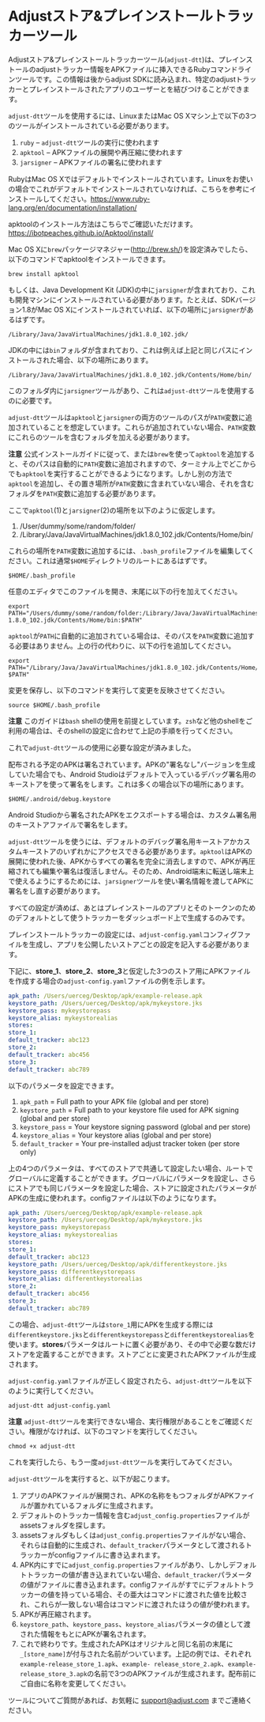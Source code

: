 # Adjustストア&プレインストールトラッカーツール

Adjustストア&プレインストールトラッカーツール(`adjust-dtt`)は、プレインストールのadjustトラッカー情報をAPKファイルに挿入できるRubyコマンドラインツールです。この情報は後からadjust SDKに読み込まれ、特定のadjustトラッカーとプレインストールされたアプリのユーザーとを結びつけることができます。

`adjust-dtt`ツールを使用するには、LinuxまたはMac OS Xマシン上で以下の3つのツールがインストールされている必要があります。

1. `ruby` – `adjust-dtt`ツールの実行に使われます
2. `apktool` – APKファイルの展開や再圧縮に使われます
3. `jarsigner` – APKファイルの署名に使われます

RubyはMac OS Xではデフォルトでインストールされています。Linuxをお使いの場合でこれがデフォルトでインストールされていなければ、こちらを参考にインストールしてください。https://www.ruby-lang.org/en/documentation/installation/

apktoolのインストール方法はこちらでご確認いただけます。 https://ibotpeaches.github.io/Apktool/install/

Mac OS Xに`brew`パッケージマネジャー(http://brew.sh/)を設定済みでしたら、以下のコマンドでapktoolをインストールできます。

```
brew install apktool
```

もしくは、Java Development Kit (JDK)の中に`jarsigner`が含まれており、これも開発マシンにインストールされている必要があります。たとえば、SDKバージョン1.8がMac OS Xにインストールされていれば、以下の場所に`jarsigner`があるはずです。

```
/Library/Java/JavaVirtualMachines/jdk1.8.0_102.jdk/
```

JDKの中には`bin`フォルダが含まれており、これは例えば上記と同じパスにインストールされた場合、以下の場所にあります。

```
/Library/Java/JavaVirtualMachines/jdk1.8.0_102.jdk/Contents/Home/bin/
```

このフォルダ内に`jarsigner`ツールがあり、これは`adjust-dtt`ツールを使用するのに必要です。

`adjust-dtt`ツールは`apktool`と`jarsigner`の両方のツールのパスが`PATH`変数に追加されていることを想定しています。これらが追加されていない場合、`PATH`変数にこれらのツールを含むフォルダを加える必要があります。

**注意** 公式インストールガイドに従って、または`brew`を使って`apktool`を追加すると、そのパスは自動的に`PATH`変数に追加されますので、ターミナル上でどこからでも`apktool`を実行することができるようになります。しかし別の方法で`apktool`を追加し、その置き場所が`PATH`変数に含まれていない場合、それを含むフォルダを`PATH`変数に追加する必要があります。

ここで`apktool`(1)と`jarsigner`(2)の場所を以下のように仮定します。

1. /User/dummy/some/random/folder/
2. /Library/Java/JavaVirtualMachines/jdk1.8.0_102.jdk/Contents/Home/bin/

これらの場所を`PATH`変数に追加するには、`.bash_profile`ファイルを編集してください。これは通常`$HOME`ディレクトリのルートにあるはずです。

```
$HOME/.bash_profile
```

任意のエディタでこのファイルを開き、末尾に以下の行を加えてください。

```
export PATH="/Users/dummy/some/random/folder:/Library/Java/JavaVirtualMachines/jdk 1.8.0_102.jdk/Contents/Home/bin:$PATH"
```

`apktool`が`PATH`に自動的に追加されている場合は、そのパスを`PATH`変数に追加する必要はありません。上の行の代わりに、以下の行を追加してください。

```
export PATH="/Library/Java/JavaVirtualMachines/jdk1.8.0_102.jdk/Contents/Home/bin: $PATH"
```

変更を保存し、以下のコマンドを実行して変更を反映させてください。

```
source $HOME/.bash_profile
```

**注意** このガイドは`bash` shellの使用を前提としています。`zsh`など他のshellをご利用の場合は、そのshellの設定に合わせて上記の手順を行ってください。

これで`adjust-dtt`ツールの使用に必要な設定が済みました。

配布される予定のAPKは署名されています。APKの"署名なし"バージョンを生成していた場合でも、Android Studioはデフォルトで入っているデバッグ署名用のキーストアを使って署名をします。これは多くの場合以下の場所にあります。

```
$HOME/.android/debug.keystore
```

Android Studioから署名されたAPKをエクスポートする場合は、カスタム署名用のキーストアファイルで署名をします。

`adjust-dtt`ツールを使うには、デフォルトのデバッグ署名用キーストアかカスタムキーストアのいずれかにアクセスできる必要があります。`apktool`はAPKの展開に使われた後、APKからすべての署名を完全に消去しますので、APKが再圧縮されても編集や署名は復活しません。そのため、Android端末に転送し端末上で使えるようにするためには、`jarsigner`ツールを使い署名情報を渡してAPKに署名をし直す必要があります。

すべての設定が済めば、あとはプレインストールのアプリとそのトークンのためのデフォルトとして使うトラッカーをダッシュボード上で生成するのみです。

プレインストールトラッカーの設定には、`adjust-config.yaml`コンフィグファイルを生成し、アプリを公開したいストアごとの設定を記入する必要があります。

下記に、**store_1**、**store_2**、**store_3**と仮定した3つのストア用にAPKファイルを作成する場合の`adjust-config.yaml`ファイルの例を示します。

```yaml
apk_path: /Users/uerceg/Desktop/apk/example-release.apk
keystore_path: /Users/uerceg/Desktop/apk/mykeystore.jks
keystore_pass: mykeystorepass
keystore_alias: mykeystorealias
stores:
store_1:
default_tracker: abc123
store_2:
default_tracker: abc456
store_3:
default_tracker: abc789
```

以下のパラメータを設定できます。

1. `apk_path` = Full path to your APK file (global and per store)
2. `keystore_path` = Full path to your keystore file used for APK signing (global and per store)
3. `keystore_pass` = Your keystore signing password (global and per store)
4. `keystore_alias` = Your keystore alias (global and per store)
5. `default_tracker` = Your pre-installed adjust tracker token (per store only)

上の4つのパラメータは、すべてのストアで共通して設定したい場合、ルートでグローバルに定義することができます。グローバルにパラメータを設定し、さらにストアでも同じパラメータを設定した場合、ストアに設定されたパラメータがAPKの生成に使われます。configファイルは以下のようになります。

```yaml
apk_path: /Users/uerceg/Desktop/apk/example-release.apk
keystore_path: /Users/uerceg/Desktop/apk/mykeystore.jks
keystore_pass: mykeystorepass
keystore_alias: mykeystorealias
stores:
store_1:
default_tracker: abc123
keystore_path: /Users/uerceg/Desktop/apk/differentkeystore.jks
keystore_pass: differentkeystorepass
keystore_alias: differentkeystorealias
store_2:
default_tracker: abc456
store_3:
default_tracker: abc789
```

この場合、`adjust-dtt`ツールは`store_1`用にAPKを生成する際には`differentkeystore.jks`と`differentkeystorepass`と`differentkeystorealias`を使います。**stores**パラメータはルートに置く必要があり、その中で必要な数だけストアを定義することができます。ストアごとに変更されたAPKファイルが生成されます。

`adjust-config.yaml`ファイルが正しく設定されたら、`adjust-dtt`ツールを以下のように実行してください。

```
adjust-dtt adjust-config.yaml
```

**注意** `adjust-dtt`ツールを実行できない場合、実行権限があることをご確認ください。権限がなければ、以下のコマンドを実行してください。

```
chmod +x adjust-dtt
```

これを実行したら、もう一度`adjust-dtt`ツールを実行してみてください。

`adjust-dtt`ツールを実行すると、以下が起こります。

1. アプリのAPKファイルが展開され、APKの名称をもつフォルダがAPKファイルが置かれているフォルダに生成されます。
2. デフォルトのトラッカー情報を含む`adjust_config.properties`ファイルがassetsフォルダを探します。
3. assetsフォルダもしくは`adjust_config.properties`ファイルがない場合、それらは自動的に生成され、`default_tracker`パラメータとして渡されるトラッカーがconfigファイルに書き込まれます。
4. APK内にすでに`adjust_config.properties`ファイルがあり、しかしデフォルトトラッカーの値が書き込まれていない場合、`default_tracker`パラメータの値がファイルに書き込まれます。configファイルがすでにデフォルトトラッカーの値を持っている場合、その亜大はコマンドに渡された値を比較され、これらが一致しない場合はコマンドに渡されたほうの値が使われます。
5. APKが再圧縮されます。
6. `keystore_path`、`keystore_pass`、`keystore_alias`パラメータの値として渡された情報をもとにAPKが署名されます。
7. これで終わりです。生成されたAPKはオリジナルと同じ名前の末尾に`_[store_name]`が付与された名前がついています。上記の例では、それぞれ`example-release_store_1.apk`、`example- release_store_2.apk`、`example-release_store_3.apk`の名前で3つのAPKファイルが生成されます。配布前にご自由に名称を変更してください。

ツールについてご質問があれば、お気軽に support@adjust.com までご連絡ください。
